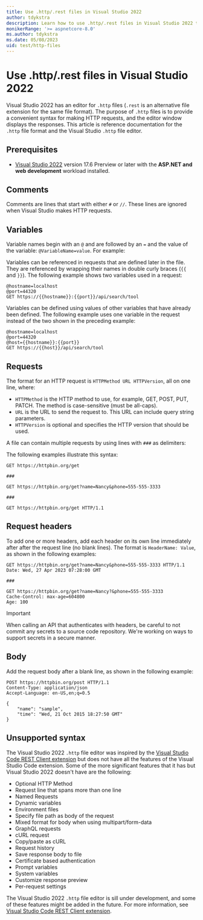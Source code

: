```yaml
---
title: Use .http/.rest files in Visual Studio 2022
author: tdykstra
description: Learn how to use .http/.rest files in Visual Studio 2022 to test ASPNET Core apps.
monikerRange: '>= aspnetcore-8.0'
ms.author: tdykstra
ms.date: 05/08/2023
uid: test/http-files
---
```

# Use .http/.rest files in Visual Studio 2022

Visual Studio 2022 has an editor for `.http` files (`.rest` is an alternative file extension for the same file format). The purpose of `.http` files is to provide a convenient syntax for making HTTP requests, and the editor window displays the responses. This article is reference documentation for the `.http` file format and the Visual Studio `.http` file editor.

## Prerequisites

* [Visual Studio 2022](https://visualstudio.microsoft.com/vs/) version 17.6 Prerview or later with the **ASP.NET and web development** workload installed.

## Comments

Comments are lines that start with either `#` or `//`. These lines are ignored when Visual Studio makes HTTP requests.

## Variables

Variable names begin with an `@` and are followed by an `=` and the value of the variable: `@VariableName=value`. For example:

Variables can be referenced in requests that are defined later in the file. They are referenced by wrapping their names in double curly braces (`{{` and `}}`). The following example shows two variables used in a request:

```
@hostname=localhost
@port=44320
GET https://{{hostname}}:{{port}}/api/search/tool
```

Variables can be defined using values of other variables that have already been defined. The following example uses one variable in the request instead of the two shown in the preceding example:

```
@hostname=localhost
@port=44320
@host={{hostname}}:{{port}}
GET https://{{host}}/api/search/tool
```

## Requests

The format for an HTTP request is `HTTPMethod URL HTTPVersion`, all on one line, where:

* `HTTPMethod` is the HTTP method to use, for example, GET, POST, PUT, PATCH. The method is case-sensitive (must be all-caps).
* `URL` is the URL to send the request to. This URL can include query string parameters.
* `HTTPVersion` is optional and specifies the HTTP version that should be used.

A file can contain multiple requests by using lines with `###` as delimiters:

The following examples illustrate this syntax:

```
GET https://httpbin.org/get

###

GET https://httpbin.org/get?name=Nancy&phone=555-555-3333

###

GET https://httpbin.org/get HTTP/1.1
```

## Request headers

To add one or more headers, add each header on its own line immediately after after the request line (no blank lines). The format is `HeaderName: Value`, as shown in the following examples:

```
GET https://httpbin.org/get?name=Nancy&phone=555-555-3333 HTTP/1.1
Date: Wed, 27 Apr 2023 07:28:00 GMT

###

GET https://httpbin.org/get?name=Nancy?&phone=555-555-3333
Cache-Control: max-age=604800
Age: 100
```

> [!IMPORTANT]
> When calling an API that authenticates with headers, be careful to not commit any secrets to a source code repository. We're working on ways to support secrets in a secure manner.

## Body

Add the request body after a blank line, as shown in the following example:

```
POST https://httpbin.org/post HTTP/1.1
Content-Type: application/json
Accept-Language: en-US,en;q=0.5

{
    "name": "sample",
    "time": "Wed, 21 Oct 2015 18:27:50 GMT"
}
```

## Unsupported syntax

The Visual Studio 2022 `.http` file editor was inspired by the [Visual Studio Code REST Client extension](https://marketplace.visualstudio.com/items?itemName=humao.rest-client) but does not have all the features of the Visual Studio Code extension. Some of the more significant features that it has but Visual Studio 2022 doesn't have are the following:

* Optional HTTP Method
* Request line that spans more than one line
* Named Requests
* Dynamic variables
* Environment files
* Specify file path as body of the request
* Mixed format for body when using multipart/form-data
* GraphQL requests
* cURL request
* Copy/paste as cURL
* Request history
* Save response body to file
* Certificate based authentication
* Prompt variables
* System variables
* Customize response preview
* Per-request settings

The Visual Studio 2022 `.http` file editor is sill under development, and some of these features might be added in the future. For more information, see [Visual Studio Code REST Client extension](https://marketplace.visualstudio.com/items?itemName=humao.rest-client).
